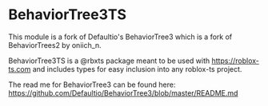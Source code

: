 # BehaviorTree3TS

This module is a fork of Defaultio's BehaviorTree3 which is a fork of BehaviorTrees2 by oniich_n.

BehaviorTree3TS is a @rbxts package meant to be used with https://roblox-ts.com and includes types for easy inclusion into any roblox-ts project.

The read me for BehaviorTree3 can be found here: https://github.com/Defaultio/BehaviorTree3/blob/master/README.md
